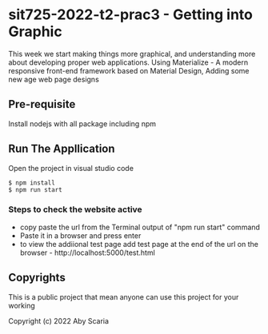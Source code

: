 # sit725-2022-t2-prac3  - Getting into Graphic 

This week we start making things more graphical, and understanding more about developing proper web applications. 
Using Materialize -  A modern responsive front-end framework based on Material Design, Adding some new age web page designs 

## Pre-requisite
Install nodejs with all package including npm 

## Run The Appllication

Open the project in visual studio code

```
$ npm install
$ npm run start
```
### Steps to check the website active 
- copy paste the url from the Terminal output of "npm run start" command
- Paste it in a browser and press enter
- to view the addiional test page add test page at the end of the url on the browser - http://localhost:5000/test.html


## Copyrights
This is a public project that mean anyone can use this project for your working

Copyright (c) 2022 Aby Scaria
